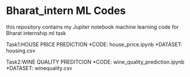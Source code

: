 # Bharat_intern ML Codes
this repository contains my Jupiter notebook machine learning code for Bharat internship ml task

Task1:HOUSE PRICE PREDICTION 
  *CODE: house_price.ipynb
  *DATASET: housing.csv

  
Task2:WINE QUALITY PREDITCION
  *CODE: wine_quality_prediction.ipynb
  *DATASET: winequality.csv
  
